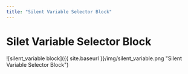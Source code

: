 ```yaml
---
title: "Silent Variable Selector Block"
---
```

# Silet Variable Selector Block
![silent_variable block]({{ site.baseurl }}/img/silent_variable.png "Silent Variable Selector Block")